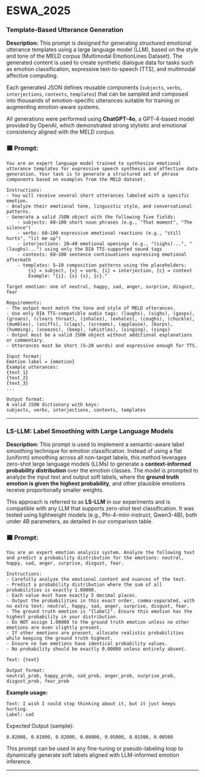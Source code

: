 # ESWA_2025


### Template-Based Utterance Generation

**Description:**
This prompt is designed for generating structured emotional utterance templates using a large language model (LLM), based on the style and tone of the MELD corpus (Multimodal EmotionLines Dataset). The generated content is used to create synthetic dialogue data for tasks such as emotion classification, expressive text-to-speech (TTS), and multimodal affective computing.

Each generated JSON defines reusable components (`subjects`, `verbs`, `interjections`, `contexts`, `templates`) that can be sampled and composed into thousands of emotion-specific utterances suitable for training or augmenting emotion-aware systems.

All generations were performed using **ChatGPT-4o**, a GPT-4-based model provided by OpenAI, which demonstrated strong stylistic and emotional consistency aligned with the MELD corpus.


### 🟦 Prompt:
```
You are an expert language model trained to synthesize emotional utterance templates for expressive speech synthesis and affective data generation. Your task is to generate a structured set of phrase components based on examples from the MELD dataset.

Instructions:
- You will receive several short utterances labeled with a specific emotion.
- Analyze their emotional tone, linguistic style, and conversational patterns.
- Generate a valid JSON object with the following five fields:
    - subjects: 60–100 short noun phrases (e.g., "That moment", "The silence")
    - verbs: 60–100 expressive emotional reactions (e.g., "still hurts", "lit me up")
    - interjections: 20–40 emotional openings (e.g., "(sighs)...", "(laughs)...") using only the DIA TTS-supported sound tags
    - contexts: 60–100 sentence continuations expressing emotional aftermath
    - templates: 5–10 composition patterns using the placeholders:
        {s} = subject, {v} = verb, {i} = interjection, {c} = context
        Example: "{i}. {s} {v}, {c}."

Target emotion: one of neutral, happy, sad, anger, surprise, disgust, fear

Requirements:
- The output must match the tone and style of MELD utterances.
- Use only DIA TTS-compatible audio tags: (laughs), (sighs), (gasps), (groans), (clears throat), (inhales), (exhales), (coughs), (chuckle), (mumbles), (sniffs), (claps), (screams), (applause), (burps), (humming), (sneezes), (beep), (whistles), (singing), (sings)
- Output must be a valid JSON object without additional explanations or commentary.
- Utterances must be short (5–20 words) and expressive enough for TTS.

Input format:
Emotion label = {emotion}
Example utterances:
{text_1}
{text_2}
{text_3}
...

Output format:
A valid JSON dictionary with keys:
subjects, verbs, interjections, contexts, templates
```

---

### LS-LLM: Label Smoothing with Large Language Models

**Description:**
This prompt is used to implement a semantic-aware label smoothing technique for emotion classification. Instead of using a flat (uniform) smoothing across all non-target labels, this method leverages zero-shot large language models (LLMs) to generate a **context-informed probability distribution** over the emotion classes. The model is prompted to analyze the input text and output soft labels, where the **ground truth emotion is given the highest probability**, and other plausible emotions receive proportionally smaller weights.

This approach is referred to as **LS-LLM** in our experiments and is compatible with any LLM that supports zero-shot text classification. It was tested using lightweight models (e.g., Phi-4-mini-instruct, Qwen3-4B), both under 4B parameters, as detailed in our comparison table.



### 🟦 Prompt:

```
You are an expert emotion analysis system. Analyze the following text and predict a probability distribution for the emotions: neutral, happy, sad, anger, surprise, disgust, fear.

Instructions:
- Carefully analyze the emotional content and nuances of the text.
- Predict a probability distribution where the sum of all probabilities is exactly 1.00000.
- Each value must have exactly 5 decimal places.
- Output the probabilities in this exact order, comma-separated, with no extra text: neutral, happy, sad, anger, surprise, disgust, fear.
- The ground truth emotion is "{label}". Ensure this emotion has the highest probability in your distribution.
- Do NOT assign 1.00000 to the ground truth emotion unless no other emotions are even slightly present.
- If other emotions are present, allocate realistic probabilities while keeping the ground truth highest.
- Ensure no two emotions have identical probability values.
- No probability should be exactly 0.00000 unless entirely absent.

Text: {text}

Output format:
neutral_prob, happy_prob, sad_prob, anger_prob, surprise_prob, disgust_prob, fear_prob
```


**Example usage:**

```
Text: I wish I could stop thinking about it, but it just keeps hurting.
Label: sad
```

Expected Output (sample):
```
0.02000, 0.01000, 0.82000, 0.08000, 0.05000, 0.01500, 0.00500
```


This prompt can be used in any fine-tuning or pseudo-labeling loop to dynamically generate soft labels aligned with LLM-informed emotion inference.

---
